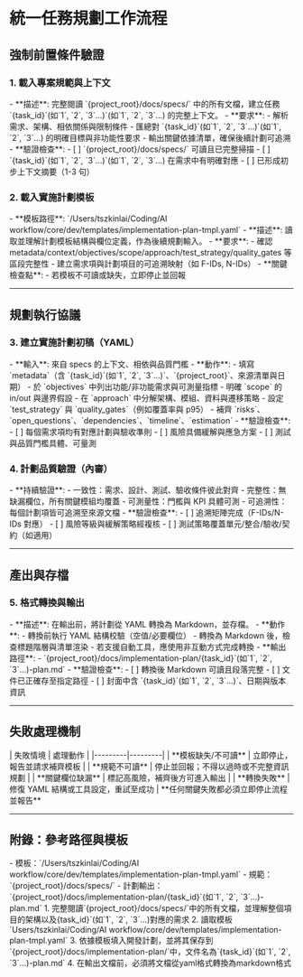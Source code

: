 # 統一任務規劃工作流程
<workflow type="unified-task-planning">

## 強制前置條件驗證
<mandatory-preconditions>

### 1. 載入專案規範與上下文
<stage name="載入專案規範與上下文" number="1" critical="true">
- **描述**: 完整閱讀 `{project_root}/docs/specs/` 中的所有文檔，建立任務 `{task_id}`(如`1`, `2`, `3`...)`(如`1`, `2`, `3`...) 的完整上下文。
- **要求**:
  <requirements>
  <think hard>
  - 解析需求、架構、相依關係與限制條件
  - 匯總對 `{task_id}`(如`1`, `2`, `3`...)`(如`1`, `2`, `3`...) 的明確目標與非功能性要求
  - 輸出關鍵依據清單，確保後續計劃可追溯
  <think hard>
  </requirements>
- **驗證檢查**:
  <validation_checkpoints>
  - [ ] `{project_root}/docs/specs/` 可讀且已完整掃描
  - [ ] `{task_id}`(如`1`, `2`, `3`...)`(如`1`, `2`, `3`...) 在需求中有明確對應
  - [ ] 已形成初步上下文摘要（1-3 句）
  </validation_checkpoints>
</stage>

### 2. 載入實施計劃模板
<stage name="載入實施計劃模板" number="2" critical="true">
- **模板路徑**: `/Users/tszkinlai/Coding/AI workflow/core/dev/templates/implementation-plan-tmpl.yaml`
- **描述**: 讀取並理解計劃模板結構與欄位定義，作為後續規劃輸入。
- **要求**:
  <requirements>
  <think>
  - 確認 metadata/context/objectives/scope/approach/test_strategy/quality_gates 等區段完整性
  - 建立需求項與計劃項目的可追溯映射（如 F-IDs, N-IDs）
  <think>
  </requirements>
- **關鍵檢查點**:
  <critical-checkpoint>
  - 若模板不可讀或缺失，立即停止並回報
  </critical-checkpoint>
</stage>

</mandatory-preconditions>

---

## 規劃執行協議
<execution-protocol>

### 3. 建立實施計劃初稿（YAML）
<stage name="建立實施計劃初稿（YAML）" number="3" critical="true">
- **輸入**: 來自 specs 的上下文、相依與品質門檻
- **動作**:
  <plan-drafting>
  <think hard>
  - 填寫 `metadata`（含 `{task_id}`(如`1`, `2`, `3`...)`、`{project_root}`、來源清單與日期）
  - 於 `objectives` 中列出功能/非功能需求與可測量指標
  - 明確 `scope` 的 in/out 與邊界假設
  - 在 `approach` 中分解架構、模組、資料與遷移策略
  - 設定 `test_strategy` 與 `quality_gates`（例如覆蓋率與 p95）
  - 補齊 `risks`、`open_questions`、`dependencies`、`timeline`、`estimation`
  <think hard>
  </plan-drafting>
- **驗證檢查**:
  <validation_checkpoints>
  - [ ] 每個需求項均有對應計劃與驗收準則
  - [ ] 風險具備緩解與應急方案
  - [ ] 測試與品質門檻具體、可量測
  </validation_checkpoints>
</stage>

### 4. 計劃品質驗證（內審）
<stage name="計劃品質驗證（內審）" number="4" critical="true">
- **持續驗證**:
  <quality-validations>
  <think harder>
  - 一致性：需求、設計、測試、驗收條件彼此對齊
  - 完整性：無缺漏欄位，所有關鍵模組均覆蓋
  - 可測量性：門檻與 KPI 具體可測
  - 可追溯性：每個計劃項皆可追溯至來源文檔
  <think harder>
  </quality-validations>
- **驗證檢查**:
  <validation_checkpoints>
  - [ ] 追溯矩陣完成（F-IDs/N-IDs 對應）
  - [ ] 風險等級與緩解策略經複核
  - [ ] 測試策略覆蓋單元/整合/驗收/契約（如適用）
  </validation_checkpoints>
</stage>

</execution-protocol>

---

## 產出與存檔
<deliverables>

### 5. 格式轉換與輸出
<stage name="格式轉換與輸出" number="5" critical="true">
- **描述**: 在輸出前，將計劃從 YAML 轉換為 Markdown，並存檔。
- **動作**:
  <conversion>
  <think>
  - 轉換前執行 YAML 結構校驗（空值/必要欄位）
  - 轉換為 Markdown 後，檢查標題階層與清單渲染
  - 若支援自動工具，應使用非互動方式完成轉換
  <think>
  </conversion>
- **輸出路徑**:
  <paths>
  - `{project_root}/docs/implementation-plan/{task_id}`(如`1`, `2`, `3`...)-plan.md`
  </paths>
- **驗證檢查**:
  <validation_checkpoints>
  - [ ] 轉換後 Markdown 可讀且段落完整
  - [ ] 文件已正確存至指定路徑
  - [ ] 封面中含 `{task_id}`(如`1`, `2`, `3`...)`、日期與版本資訊
  </validation_checkpoints>
</stage>

</deliverables>

---

## 失敗處理機制
<failure-handling>
| 失敗情境 | 處理動作 |
|---------|---------|
| **模板缺失/不可讀** | 立即停止，報告並請求補齊模板 |
| **規範不可讀** | 停止並回報；不得以過時或不完整資訊規劃 |
| **關鍵欄位缺漏** | 標記高風險，補齊後方可進入輸出 |
| **轉換失敗** | 修復 YAML 結構或工具設定，重試至成功 |

<critical-failures>
**任何關鍵失敗都必須立即停止流程並報告**
</critical-failures>

</failure-handling>

---

## 附錄：參考路徑與模板
<appendix>
- 模板：`/Users/tszkinlai/Coding/AI workflow/core/dev/templates/implementation-plan-tmpl.yaml`
- 規範：`{project_root}/docs/specs/`
- 計劃輸出：`{project_root}/docs/implementation-plan/{task_id}`(如`1`, `2`, `3`...)-plan.md`
</appendix>

</workflow>
1. 完整閱讀`{project_root}/docs/specs/`中的所有文檔，並理解整個項目的架構以及{task_id}`(如`1`, `2`, `3`...)對應的需求
2. 讀取模板`Users/tszkinlai/Coding/AI workflow/core/dev/templates/implementation-plan-tmpl.yaml`
3. 依據模板填入開發計劃，並將其保存到`{project_root}/docs/implementation-plan/`中，文件名為`{task_id}`(如`1`, `2`, `3`...)-plan.md`
4. 在輸出文檔前，必須將文檔從yaml格式轉換為markdown格式